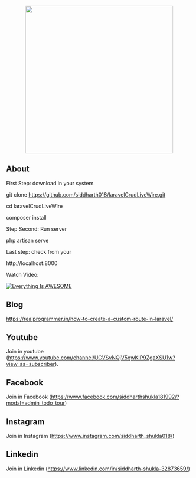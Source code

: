 <p align="center"><img src="https://raw.githubusercontent.com/siddharth018/laravelCrudLiveWire/master/crud.png" width="400"></p>

</p>

## About
First Step: download in your system.

git clone https://github.com/siddharth018/laravelCrudLiveWire.git

cd laravelCrudLiveWire

composer install

Step Second: Run server

php artisan serve

Last step: check from your 

http://localhost:8000

Watch Video: 

[![Everything Is AWESOME](https://raw.githubusercontent.com/siddharth018/laravelCrudLiveWire/master/crud.png)](https://youtu.be/Xs_ohuTsdx8 "Everything Is AWESOME")

## Blog
https://realprogrammer.in/how-to-create-a-custom-route-in-laravel/

## Youtube
Join in youtube
(https://www.youtube.com/channel/UCVSvNQjV5gwKIP9ZgaXSU1w?view_as=subscriber).

## Facebook
Join in Facebook
(https://www.facebook.com/siddharthshukla181992/?modal=admin_todo_tour)

## Instagram
Join in Instagram
(https://www.instagram.com/siddharth_shukla018/)

## Linkedin
Join in Linkedin
(https://www.linkedin.com/in/siddharth-shukla-32873659/)
